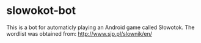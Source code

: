 # slowokot-bot

This is a bot for automaticly playing an Android game called Słowotok.
The wordlist was obtained from: http://www.sjp.pl/slownik/en/
